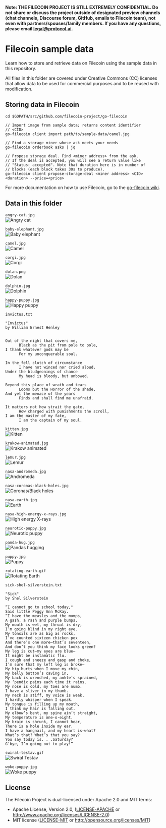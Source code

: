 **Note: THE FILECOIN PROJECT IS STILL EXTREMELY CONFIDENTIAL. Do not share or discuss the project outside of designated preview channels (chat channels, Discourse forum, GitHub, emails to Filecoin team), not even with partners/spouses/family members. If you have any questions, please email [legal@protocol.ai](mailto:legal@protocol.ai).**

# Filecoin sample data

Learn how to store and retrieve data on Filecoin using the sample data in this repository.

All files in this folder are covered under Creative Commons (CC) licenses that allow data to be used for commercial purposes and to be reused with modification.

## Storing data in Filecoin

```Shell
cd $GOPATH/src/github.com/filecoin-project/go-filecoin

// Import image from sample data; returns content identifier 
// <CID>
go-filecoin client import path/to/sample-data/camel.jpg

// Find a storage miner whose ask meets your needs
go-filecoin orderbook asks | jq

// Propose storage deal. Find <miner address> from the ask. 
// If the deal is accepted, you will see a return value like 
// "Status: accepted". Note that duration here is in number of 
// blocks (each block takes 30s to produce).
go-filecoin client propose-storage-deal <miner address> <CID> <duration> --price=<price>
```

For more documentation on how to use Filecoin, go to the [go-filecoin wiki](https://github.com/filecoin-project/go-filecoin/wiki).

## Data in this folder

`angry-cat.jpg`<br />
![Angry cat](/angry-cat.jpg)

`baby-elephant.jpg`<br />
![Baby elephant](/baby-elephant.jpg)

`camel.jpg`<br />
![Camel](/camel.jpg)

`corgi.jpg`<br />
![Corgi](/corgi.jpg)

`dolan.png`<br />
![Dolan](/dolan.png)

`dolphin.jpg`<br />
![Dolphin](/dolphin.jpg)

`happy-puppy.jpg`<br />
![Happy puppy](/happy-puppy.jpg)

`invictus.txt`<br />
```
"Invictus" 
by William Ernest Henley


Out of the night that covers me, 
      Black as the pit from pole to pole, 
I thank whatever gods may be 
      For my unconquerable soul. 

In the fell clutch of circumstance 
      I have not winced nor cried aloud. 
Under the bludgeonings of chance 
      My head is bloody, but unbowed. 

Beyond this place of wrath and tears 
      Looms but the Horror of the shade, 
And yet the menace of the years 
      Finds and shall find me unafraid. 

It matters not how strait the gate, 
      How charged with punishments the scroll, 
I am the master of my fate, 
      I am the captain of my soul. 
```

`kitten.jpg`<br />
![Kitten](/kitten.jpg)

`krakow-animated.jpg`<br />
![Krakow animated](/krakow-animated.jpg)

`lemur.jpg`<br />
![Lemur](/lemur.jpg)

`nasa-andromeda.jpg`<br />
![Andromeda](/nasa-andromeda.jpg)

`nasa-coronas-black-holes.jpg`<br />
![Coronas/Black holes](/nasa-coronas-black-holes.jpg)

`nasa-earth.jpg`<br />
![Earth](/nasa-earth.jpg)

`nasa-high-energy-x-rays.jpg`<br />
![High energy X-rays](/nasa-high-energy-x-rays.jpg)

`neurotic-puppy.jpg`<br />
![Neurotic puppy](/neurotic-puppy.jpg)

`panda-hug.jpg`<br />
![Pandas hugging](/panda-hug.jpg)

`puppy.jpg`<br />
![Puppy](/puppy.jpg)

`rotating-earth.gif`<br />
![Rotating Earth](/rotating-earth.gif)

`sick-shel-silverstein.txt`<br />
```
"Sick"
by Shel Silverstein

“I cannot go to school today,"
Said little Peggy Ann McKay.
“I have the measles and the mumps,
A gash, a rash and purple bumps.
My mouth is wet, my throat is dry,
I’m going blind in my right eye.
My tonsils are as big as rocks,
I’ve counted sixteen chicken pox
And there’s one more—that’s seventeen,
And don’t you think my face looks green?
My leg is cut—my eyes are blue—
It might be instamatic flu.
I cough and sneeze and gasp and choke,
I’m sure that my left leg is broke—
My hip hurts when I move my chin,
My belly button’s caving in,
My back is wrenched, my ankle’s sprained,
My ‘pendix pains each time it rains.
My nose is cold, my toes are numb.
I have a sliver in my thumb.
My neck is stiff, my voice is weak,
I hardly whisper when I speak.
My tongue is filling up my mouth,
I think my hair is falling out.
My elbow’s bent, my spine ain’t straight,
My temperature is one-o-eight.
My brain is shrunk, I cannot hear,
There is a hole inside my ear.
I have a hangnail, and my heart is—what?
What’s that? What’s that you say?
You say today is. . .Saturday?
G’bye, I’m going out to play!”
```

`swiral-testav.gif`<br />
![Swiral Testav](/swiral-testav.gif)

`woke-puppy.jpg`<br />
![Woke puppy](/woke-puppy.jpg)

## License

The Filecoin Project is dual-licensed under Apache 2.0 and MIT terms:

- Apache License, Version 2.0, ([LICENSE-APACHE](https://github.com/filecoin-project/sample-data/blob/cleanup/LICENSE-APACHE) or http://www.apache.org/licenses/LICENSE-2.0)
- MIT license ([LICENSE-MIT](https://github.com/filecoin-project/sample-data/blob/cleanup/LICENSE-MIT) or http://opensource.org/licenses/MIT)
